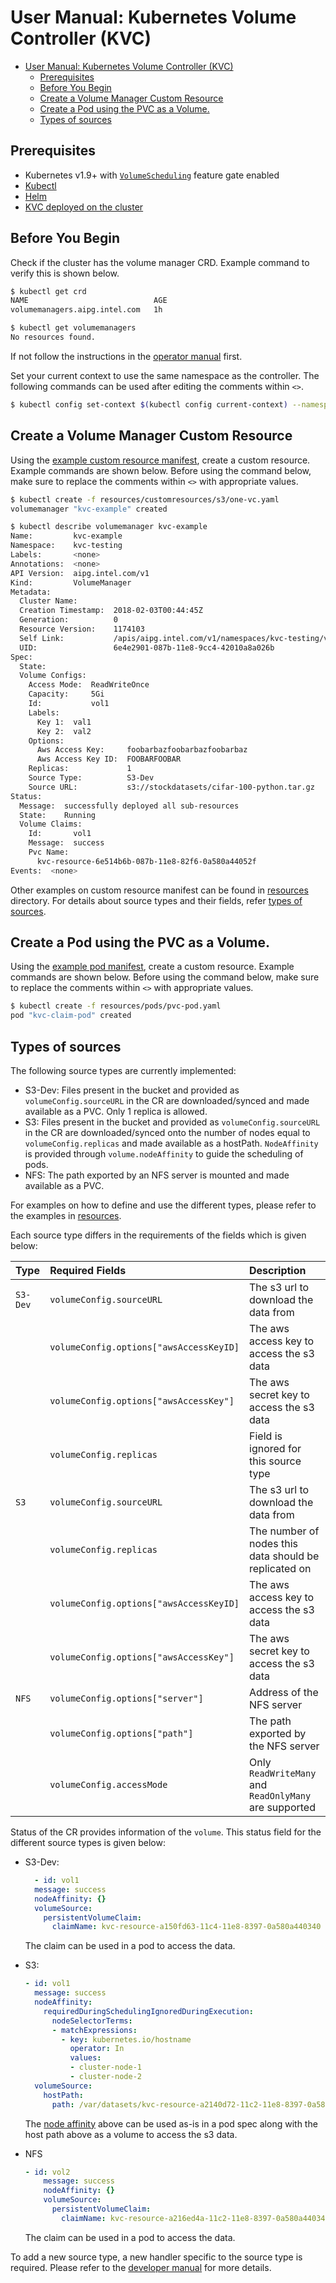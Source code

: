 # User Manual: Kubernetes Volume Controller (KVC)
  * [User Manual: Kubernetes Volume Controller (KVC)](#user-manual-kubernetes-volume-controller-kvc)
    * [Prerequisites](#prerequisites)
    * [Before You Begin](#before-you-begin)
    * [Create a Volume Manager Custom Resource](#create-a-volume-manager-custom-resource)
    * [Create a Pod using the PVC as a Volume.](#create-a-pod-using-the-pvc-as-a-volume)
    * [Types of sources](#types-of-sources)


## Prerequisites

- Kubernetes v1.9+ with [`VolumeScheduling`][vol-sched] feature gate enabled
- [Kubectl][kubectl]
- [Helm][helm]
- [KVC deployed on the cluster][ops-doc]

## Before You Begin

Check if the cluster has the volume manager CRD. Example command to verify 
this is shown below.

```sh
$ kubectl get crd
NAME                            AGE
volumemanagers.aipg.intel.com   1h

$ kubectl get volumemanagers
No resources found.
```

If not follow the instructions in the [operator manual][ops-doc] first.

Set your current context to use the same namespace as the controller.
The following commands can be used after editing the comments within `<>`.

```sh
$ kubectl config set-context $(kubectl config current-context) --namespace=<insert-namespace-here>
```

## Create a Volume Manager Custom Resource

Using the [example custom resource manifest][cr-example], create a custom
resource. Example commands are shown below. Before using the command below,
make sure to replace the comments within `<>` with appropriate values.

```sh
$ kubectl create -f resources/customresources/s3/one-vc.yaml
volumemanager "kvc-example" created

$ kubectl describe volumemanager kvc-example
Name:         kvc-example
Namespace:    kvc-testing
Labels:       <none>
Annotations:  <none>
API Version:  aipg.intel.com/v1
Kind:         VolumeManager
Metadata:
  Cluster Name:
  Creation Timestamp:  2018-02-03T00:44:45Z
  Generation:          0
  Resource Version:    1174103
  Self Link:           /apis/aipg.intel.com/v1/namespaces/kvc-testing/volumemanagers/kvc-example
  UID:                 6e4e2901-087b-11e8-9cc4-42010a8a026b
Spec:
  State:
  Volume Configs:
    Access Mode:  ReadWriteOnce
    Capacity:     5Gi
    Id:           vol1
    Labels:
      Key 1:  val1
      Key 2:  val2
    Options:
      Aws Access Key:     foobarbazfoobarbazfoobarbaz
      Aws Access Key ID:  FOOBARFOOBAR
    Replicas:             1
    Source Type:          S3-Dev
    Source URL:           s3://stockdatasets/cifar-100-python.tar.gz
Status:
  Message:  successfully deployed all sub-resources
  State:    Running
  Volume Claims:
    Id:       vol1
    Message:  success
    Pvc Name:
      kvc-resource-6e514b6b-087b-11e8-82f6-0a580a44052f
Events:  <none>
```

Other examples on custom resource manifest can be found in [resources][resources-dir]
directory. For details about source types and their fields, refer [types of sources](#types-of-sources).

## Create a Pod using the PVC as a Volume. 

Using the [example pod manifest][pod-example], create a custom resource.
Example commands are shown below. Before using the command below, make sure to
replace the comments within `<>` with appropriate values.

```sh
$ kubectl create -f resources/pods/pvc-pod.yaml
pod "kvc-claim-pod" created
```

## Types of sources
The following source types are currently implemented:
* S3-Dev: Files present in the bucket and provided as `volumeConfig.sourceURL` in the CR are downloaded/synced and made available as a PVC. Only 1 replica is allowed.
* S3: Files present in the bucket and provided as `volumeConfig.sourceURL` in the CR are downloaded/synced onto the number of nodes equal to `volumeConfig.replicas` and made available as a hostPath. `NodeAffinity` is provided through `volume.nodeAffinity` to guide the scheduling of pods.
* NFS: The path exported by an NFS server is mounted and made available as a PVC.

For examples on how to define and use the different types, please refer to the examples in [resources][resources-dir].

Each source type differs in the requirements of the fields which is given below:

| Type           | Required Fields                                    |  Description                                          | 
|:---------------|:---------------------------------------------------|:------------------------------------------------------|
| `S3-Dev`       | `volumeConfig.sourceURL`                           | The s3 url to download the data from                  |
|                | `volumeConfig.options["awsAccessKeyID]`            | The aws access key to access the s3 data              |
|                | `volumeConfig.options["awsAccessKey"]`             | The aws secret key to access the s3 data              |
|                | `volumeConfig.replicas`                            | Field is ignored for this source type                 |
| `S3`           | `volumeConfig.sourceURL`                           | The s3 url to download the data from                  |
|                | `volumeConfig.replicas`                            | The number of nodes this data should be replicated on |
|                | `volumeConfig.options["awsAccessKeyID]`            | The aws access key to access the s3 data              |
|                | `volumeConfig.options["awsAccessKey"]`             | The aws secret key to access the s3 data              |
| `NFS`          | `volumeConfig.options["server"]`                   | Address of the NFS server                             |
|                | `volumeConfig.options["path"]`                     | The path exported by the NFS server                   |
|                | `volumeConfig.accessMode     `                     | Only `ReadWriteMany` and `ReadOnlyMany` are supported |


Status of the CR provides information of the `volume`. This status field for the different source types is given below:

* S3-Dev:
  ```yaml
    - id: vol1
    message: success
    nodeAffinity: {}
    volumeSource:
      persistentVolumeClaim:
        claimName: kvc-resource-a150fd63-11c4-11e8-8397-0a580a440340
  ```
  The claim can be used in a pod to access the data.
* S3:
  ```yaml
  - id: vol1
    message: success
    nodeAffinity:
      requiredDuringSchedulingIgnoredDuringExecution:
        nodeSelectorTerms:
        - matchExpressions:
          - key: kubernetes.io/hostname
            operator: In
            values:
            - cluster-node-1
            - cluster-node-2
    volumeSource:
      hostPath:
        path: /var/datasets/kvc-resource-a2140d72-11c2-11e8-8397-0a580a440340
  ```
  The [node affinity][node-affinity] above can be used as-is in a pod spec along with the host path above as a volume to access the s3 data.

* NFS
    ```yaml
    - id: vol2
        message: success
        nodeAffinity: {}
        volumeSource:
          persistentVolumeClaim:
            claimName: kvc-resource-a216ed4a-11c2-11e8-8397-0a580a440340
    ```
    The claim can be used in a pod to access the data.

To add a new source type, a new handler specific to the source type is required. Please refer to the [developer manual][dev-doc] for more details.

[ops-doc]: ops.md
[dev-doc]: dev.md
[arch-doc]: arch.md
[resources-dir]: ../resources/customresources
[vol-sched]: https://github.com/kubernetes/features/issues/490
[helm]: https://docs.helm.sh/using_helm/
[kubectl]: https://kubernetes.io/docs/tasks/tools/install-kubectl/
[cr-example]: ../resources/customresources/s3/one-vc.yaml
[pod-example]: ../resources/pods/pvc-pod.yaml
[node-affinity]: https://kubernetes.io/docs/concepts/configuration/assign-pod-node/#node-affinity-beta-feature